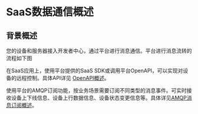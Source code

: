 # SaaS数据通信概述

## **背景概述**

您的设备和服务器接入开发者中心，通过平台进行消息通信。平台进行消息流转的流程如下图

<ALink imgurl="/saasDevelop/image2022-3-14_15-30-55.png" imgenurl="/saasDevelop/image2022-3-14_15-30-55_en.png" />

在SaaS应用上，使用平台提供的SaaS SDK或调用平台OpenAPI，可以实现对设备的远程控制。具体API详见 [OpenAPI概述](/saasDevelop/OpenAPI/Overview.md)。

使用平台的AMQP订阅功能，按业务场景需要订阅不同类型的消息事件。可实时接收设备上下线信息、设备上行数据信息、设备状态变更信息等。具体详见[AMQP消息订阅概述](/saasDevelop/subscription/AMQPinfo.md)。
